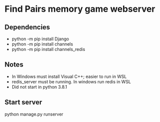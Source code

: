 # Find Pairs memory game webserver

## Dependencies
- python -m pip install Django
- python -m pip install channels
- python -m pip install channels_redis

## Notes
- In Windows must install Visual C++; easier to run in WSL
- redis_server must be running. In windows run redis in WSL
- Did not start in python 3.8.1

## Start server
python manage.py runserver

